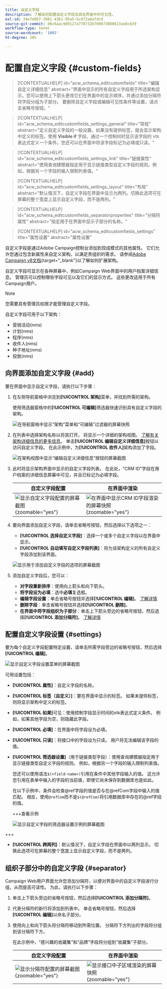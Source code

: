 ```yaml
---
title: 自定义字段
description: 了解如何配置自定义字段及其在界面中的可见性。
exl-id: 34e7e0b7-3981-43b1-95a5-6c672adafdc9
source-git-commit: d6c6aac9d9127a770732b709873008613ae8c639
workflow-type: tm+mt
source-wordcount: '1003'
ht-degree: 20%

---
```


# 配置自定义字段 {#custom-fields}

>[!CONTEXTUALHELP]
>id="acw_schema_editcustomfields"
>title="编辑自定义详细信息"
>abstract="界面中显示的所有自定义字段用于所选架构显示。您可以使用上下箭头更改它们在界面中的显示顺序，并通过添加分隔符将字段分组为子部分。 要删除自定义字段或编辑可见性条件等设置，请点击省略号按钮。"

>[!CONTEXTUALHELP]
>id="acw_schema_editcustomfields_settings_general"
>title="常规"
>abstract="定义自定义字段的一般设置。如果没有提供标签，就会显示架构中定义的标签。使用 **Visible if** 字段，通过一个控制何时显示该字段的 xtk 表达式定义一个条件。您还可以在界面中将该字段标记为必填或只读。"

>[!CONTEXTUALHELP]
>id="acw_schema_editcustomfields_settings_link"
>title="链接属性"
>abstract="使用查询建模器指定用于显示链接类型自定义字段的规则。例如，根据另一个字段的输入限制列表值。"

>[!CONTEXTUALHELP]
>id="acw_schema_editcustomfields_settings_layout"
>title="布局"
>abstract="默认情况下，自定义字段在界面中显示为两列。切换此选项可在屏幕的整个宽度上显示自定义字段，而不是两列。"

>[!CONTEXTUALHELP]
>id="acw_schema_editcustomfields_separatorproperties"
>title="分隔符属性"
>abstract="指定用于在界面中显示子部分的名称。"

<!-- NOT USED IN THE UI?-->

>[!CONTEXTUALHELP]
>id="acw_schema_editcustomfields_settings"
>title="属性设置"
>abstract="属性设置"

自定义字段是通过Adobe Campaign控制台添加到现成模式的其他属性。 它们允许您通过包含新属性来自定义架构，以满足贵组织的需求。 请参阅[Adobe Campaign v8文档](https://experienceleague.adobe.com/docs/campaign/campaign-v8/developer/shemas-forms/extend-schema.html){target="_blank"}以了解如何扩展架构。

自定义字段可显示在各种屏幕中，例如Campaign Web界面中的用户档案详细信息。 管理员可以控制哪些字段可见以及它们的显示方式。 这些更改适用于所有Campaign用户。

>[!NOTE]
>
>您需要具有管理员权限才能管理自定义字段。

自定义字段可用于以下架构：

* 营销活动(nms)
* 计划(nms)
* 程序(nms)
* 收件人(nms)
* 种子地址(nms)
* 投放(nms)

## 向界面添加自定义字段 {#add}

要在界面中显示自定义字段，请执行以下步骤：

1. 在左侧导航窗格中浏览到&#x200B;**[!UICONTROL 架构]**&#x200B;菜单，并找到所需的架构。

   使用筛选器窗格中的&#x200B;**[!UICONTROL 可编辑]**&#x200B;筛选器快速识别具有自定义字段的架构。

   ![在导航窗格中显示“架构”菜单和“可编辑”过滤器的屏幕快照](assets/custom-fields-open.png)

1. 在列表中选择架构名称以将其打开。 将显示一个详细的架构视图。 [了解有关架构详细信息的更多信息](../administration/schemas.md)。 单击&#x200B;**[!UICONTROL 编辑自定义详细信息]**&#x200B;按钮以访问自定义字段。 在此示例中，为&#x200B;**[!UICONTROL 收件人]**&#x200B;架构添加了字段。

   ![在架构视图中显示“编辑自定义详细信息”按钮的屏幕截图](assets/custom-fields-edit.png)

1. 此时将显示架构界面中显示的自定义字段列表。 在此处，“CRM ID”字段在用户档案的详细信息屏幕中可见，并且已标记为必填字段。

   | 自定义字段配置 | 在界面中渲染 |
   |  ---  |  ---  |
   | ![显示自定义字段配置的屏幕截图](assets/custom-fields-detail.png){zoomable="yes"} | ![在界面中显示CRM ID字段渲染的屏幕快照](assets/custom-fields-detail-crm.png){zoomable="yes"} |

1. 要向界面添加自定义字段，请单击省略号按钮，然后选择以下选项之一：

   * **[!UICONTROL 选择自定义字段]**：选择一个或多个自定义字段以在界面中显示。
   * **[!UICONTROL 自动填写自定义字段列表]**：将为该架构定义的所有自定义字段添加到该界面。

   ![显示用于添加自定义字段的选项的屏幕截图](assets/custom-fields-add.png)

1. 添加自定义字段后，您可以：

   * **对字段重新排序**：使用向上箭头和向下箭头。
   * **将字段设为必填**：选中&#x200B;**必填**&#x200B;复选框。
   * **编辑字段设置**：单击省略号按钮并选择&#x200B;**[!UICONTROL 编辑]**。 [了解详情](#settings)
   * **删除字段**：单击省略号按钮并选择&#x200B;**[!UICONTROL 删除]**。
   * **在界面中将字段组织为子部分**：单击上下箭头旁边的省略号按钮，然后选择&#x200B;**[!UICONTROL 添加分隔符]**。 [了解详情](#separator)

## 配置自定义字段设置 {#settings}

要为每个自定义字段配置特定设置，请单击所需字段旁边的省略号按钮，然后选择&#x200B;**[!UICONTROL 编辑]**。

![显示自定义字段设置菜单的屏幕截图](assets/custom-fields-settings.png)

可用设置包括：

* **[!UICONTROL 属性]**：自定义字段的名称。
* **[!UICONTROL 标签（自定义）]**：要在界面中显示的标签。 如果未提供标签，则将显示架构中定义的标签。
* **[!UICONTROL 如果]**&#x200B;可见：使用控制字段显示时间的xtk表达式定义条件。 例如，如果其他字段为空，则隐藏此字段。
* **[!UICONTROL 必填]**：在界面中将字段设为必填。
* **[!UICONTROL 只读]**：将接口中的字段设为只读。 用户将无法编辑该字段的值。
* **[!UICONTROL 筛选器设置]**（用于链接类型字段）：使用查询建模器指定用于显示链接类型自定义字段的规则。 例如，根据另一个字段的输入限制列表值。

  您还可以使用语法`$(<field-name>)`引用在条件中其他字段输入的值。 这允许您引用在表单中输入的字段的当前值，即使它尚未保存到数据库也是如此。

  在以下示例中，条件会检查@ref字段的值是否与在@refCom字段中输入的值匹配。 相反，使用`@refCom`而不是`$(@refCom)`将引用数据库中存在的@ref字段的值。

  +++查看示例

  ![显示自定义字段的筛选器设置示例的屏幕截图](assets/custom-fields-ref.png)

+++

* **[!UICONTROL 跨两列]**：默认情况下，自定义字段在界面中以两列显示。 切换此选项可在屏幕的整个宽度上显示自定义字段，而不是两列。

## 组织子部分中的自定义字段 {#separator}

Campaign Web用户界面允许您添加分隔符，以便对界面中的自定义字段进行分组，从而提高可读性。 为此，请执行以下步骤：

1. 单击上下箭头旁边的省略号按钮，然后选择&#x200B;**[!UICONTROL 添加分隔符]**。

1. 代表分隔符的新行将添加到列表中。 单击省略号按钮，然后选择&#x200B;**[!UICONTROL 编辑]**&#x200B;以命名子部分。

1. 使用向上和向下箭头将分隔符移动到所需位置。 分隔符下方列出的字段将分组到该分隔符下方。

   在此示例中，“感兴趣的收藏集”和“品牌”字段将分组到“收藏集”子部分。

   | 自定义字段配置 | 在界面中渲染 |
   |  ---  |  ---  |
   | ![显示分隔符配置的屏幕截图](assets/custom-fields-separator.png){zoomable="yes"} | ![显示接口中子区域渲染的屏幕快照](assets/custom-fields-section.png){zoomable="yes"} |